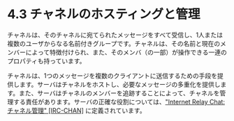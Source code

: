 # 4.3 チャネルのホスティングと管理

チャネルは、そのチャネルに宛てられたメッセージをすべて受信し、1人または複数のユーザからなる名前付きグループです。チャネルは、その名前と現在のメンバーによって特徴付けられ、また、そのメンバ（の一部）が操作できる一連のプロパティも持っています。

チャネルは、1つのメッセージを複数のクライアントに送信するための手段を提供します。サーバはチャネルをホストし、必要なメッセージの多重化を提供します。また、サーバはチャネルのメンバーを追跡することによって、チャネルを管理する責任があります。サーバの正確な役割については、["Internet Relay Chat: チャネル管理" [IRC-CHAN]](https://solareenlo.com/rfc2811) に定義されています。
